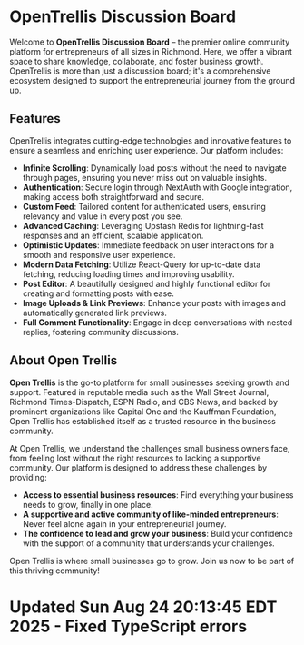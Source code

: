 # OpenTrellis Discussion Board

Welcome to **OpenTrellis Discussion Board** – the premier online community platform for entrepreneurs of all sizes in Richmond. Here, we offer a vibrant space to share knowledge, collaborate, and foster business growth. OpenTrellis is more than just a discussion board; it's a comprehensive ecosystem designed to support the entrepreneurial journey from the ground up.

## Features

OpenTrellis integrates cutting-edge technologies and innovative features to ensure a seamless and enriching user experience. Our platform includes:

- **Infinite Scrolling**: Dynamically load posts without the need to navigate through pages, ensuring you never miss out on valuable insights.
- **Authentication**: Secure login through NextAuth with Google integration, making access both straightforward and secure.
- **Custom Feed**: Tailored content for authenticated users, ensuring relevancy and value in every post you see.
- **Advanced Caching**: Leveraging Upstash Redis for lightning-fast responses and an efficient, scalable application.
- **Optimistic Updates**: Immediate feedback on user interactions for a smooth and responsive user experience.
- **Modern Data Fetching**: Utilize React-Query for up-to-date data fetching, reducing loading times and improving usability.
- **Post Editor**: A beautifully designed and highly functional editor for creating and formatting posts with ease.
- **Image Uploads & Link Previews**: Enhance your posts with images and automatically generated link previews.
- **Full Comment Functionality**: Engage in deep conversations with nested replies, fostering community discussions.

## About Open Trellis

**Open Trellis** is the go-to platform for small businesses seeking growth and support. Featured in reputable media such as the Wall Street Journal, Richmond Times-Dispatch, ESPN Radio, and CBS News, and backed by prominent organizations like Capital One and the Kauffman Foundation, Open Trellis has established itself as a trusted resource in the business community.

At Open Trellis, we understand the challenges small business owners face, from feeling lost without the right resources to lacking a supportive community. Our platform is designed to address these challenges by providing:

- **Access to essential business resources**: Find everything your business needs to grow, finally in one place.
- **A supportive and active community of like-minded entrepreneurs**: Never feel alone again in your entrepreneurial journey.
- **The confidence to lead and grow your business**: Build your confidence with the support of a community that understands your challenges.

Open Trellis is where small businesses go to grow. Join us now to be part of this thriving community!

# Updated Sun Aug 24 20:13:45 EDT 2025 - Fixed TypeScript errors

